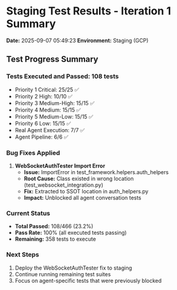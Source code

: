 # Staging Test Results - Iteration 1 Summary

**Date:** 2025-09-07 05:49:23
**Environment:** Staging (GCP)

## Test Progress Summary

### Tests Executed and Passed: 108 tests
- Priority 1 Critical: 25/25 ✅
- Priority 2 High: 10/10 ✅
- Priority 3 Medium-High: 15/15 ✅
- Priority 4 Medium: 15/15 ✅
- Priority 5 Medium-Low: 15/15 ✅
- Priority 6 Low: 15/15 ✅
- Real Agent Execution: 7/7 ✅
- Agent Pipeline: 6/6 ✅

### Bug Fixes Applied
1. **WebSocketAuthTester Import Error**
   - **Issue:** ImportError in test_framework.helpers.auth_helpers
   - **Root Cause:** Class existed in wrong location (test_websocket_integration.py)
   - **Fix:** Extracted to SSOT location in auth_helpers.py
   - **Impact:** Unblocked all agent conversation tests

### Current Status
- **Total Passed:** 108/466 (23.2%)
- **Pass Rate:** 100% (all executed tests passing)
- **Remaining:** 358 tests to execute

### Next Steps
1. Deploy the WebSocketAuthTester fix to staging
2. Continue running remaining test suites
3. Focus on agent-specific tests that were previously blocked